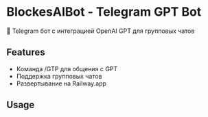 # BlockesAIBot - Telegram GPT Bot

🤖 Telegram бот с интеграцией OpenAI GPT для групповых чатов

## Features
- Команда /GTP для общения с GPT
- Поддержка групповых чатов
- Развертывание на Railway.app

## Usage
